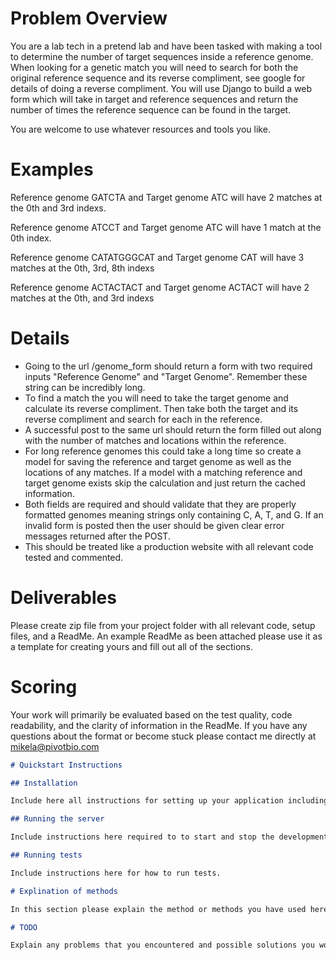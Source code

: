 # Problem Overview

You are a lab tech in a pretend lab and have been tasked with making a tool to determine the number of target sequences inside a reference genome.  When looking for a genetic match you will need to search for both the original reference sequence and its reverse compliment, see google for details of doing a reverse compliment. You will use Django to build a web form which will take in target and reference sequences and return the number of times the reference sequence can be found in the target.

You are welcome to use whatever resources and tools you like.

# Examples

Reference genome GATCTA and Target genome ATC will have 2 matches at the 0th and 3rd indexs.

Reference genome ATCCT and Target genome ATC will have 1 match at the 0th index.

Reference genome CATATGGGCAT and Target genome CAT will have 3 matches at the 0th, 3rd, 8th indexs

Reference genome ACTACTACT and Target genome ACTACT will have 2 matches at the 0th, and 3rd indexs


# Details

- Going to the url /genome_form should return a form with two required inputs "Reference Genome" and "Target Genome".  Remember these string can be incredibly long.
- To find a match the you will need to take the target genome and calculate its reverse compliment.  Then take both the target and its reverse compliment and search for each in the reference.
- A successful post to the same url should return the form filled out along with the number of matches and locations within the reference.
- For long reference genomes this could take a long time so create a model for saving the reference and target genome as well as the locations of any matches.  If a model with a matching reference and target genome exists skip the calculation and just return the cached information.
- Both fields are required and should validate that they are properly formatted genomes meaning strings only containing C, A, T, and G. If an invalid form is posted then the user should be given clear error messages returned after the POST.
- This should be treated like a production website with all relevant code tested and commented.


# Deliverables

Please create zip file from your project folder with  all relevant code, setup files, and a ReadMe.  An example ReadMe as been attached please use it as a template for creating yours and fill out all of the sections.

# Scoring

Your work will primarily be evaluated based on the test quality, code readability, and the clarity of information in the ReadMe.  If you have any questions about the format or become stuck please contact me directly at mikela@pivotbio.com


```markdown
# Quickstart Instructions

## Installation

Include here all instructions for setting up your application including installing system requirements for your prefered OS as well as language specific packages.  

## Running the server

Include instructions here required to to start and stop the development server.

## Running tests

Include instructions here for how to run tests.

# Explination of methods

In this section please explain the method or methods you have used here including both why and how they work in general terms.  Also include an estimate of the time complexity required to determine the alterations required for an original genome of length m and desired genome of legnth n

# TODO

Explain any problems that you encountered and possible solutions you would implement if you had time.  This is also a good place to describe any UI and operational improvement you might want to make in the future.


```
